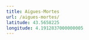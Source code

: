 ```yaml
---
title: Aigues-Mortes
url: /aigues-mortes/
latitude: 43.5658225
longitude: 4.1912837000000005
---
```

